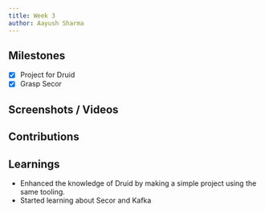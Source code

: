 ```yaml
---
title: Week 3
author: Aayush Sharma
---
```


## Milestones
- [X] Project for Druid
- [X] Grasp Secor

## Screenshots / Videos 

## Contributions

## Learnings
- Enhanced the knowledge of Druid by making a simple project using the same tooling.
- Started learning about Secor and Kafka

